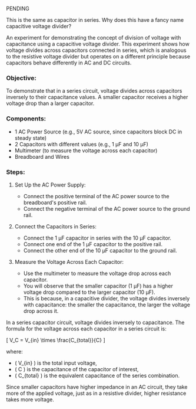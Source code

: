 PENDING

This is the same as capacitor in series. Why does this have a fancy name capacitive voltage divider?

An experiment for demonstrating the concept of division of voltage with capacitance using a capacitive voltage divider. This experiment shows how voltage divides across capacitors connected in series, which is analogous to the resistive voltage divider but operates on a different principle because capacitors behave differently in AC and DC circuits.

### Objective:

To demonstrate that in a series circuit, voltage divides across capacitors inversely to their capacitance values. A smaller capacitor receives a higher voltage drop than a larger capacitor.

### Components:

- 1 AC Power Source (e.g., 5V AC source, since capacitors block DC in steady state)
- 2 Capacitors with different values (e.g., 1 μF and 10 μF)
- Multimeter (to measure the voltage across each capacitor)
- Breadboard and Wires

### Steps:

1. Set Up the AC Power Supply:
   - Connect the positive terminal of the AC power source to the breadboard's positive rail.
   - Connect the negative terminal of the AC power source to the ground rail.

2. Connect the Capacitors in Series:
   - Connect the 1 μF capacitor in series with the 10 μF capacitor.
   - Connect one end of the 1 μF capacitor to the positive rail.
   - Connect the other end of the 10 μF capacitor to the ground rail.

3. Measure the Voltage Across Each Capacitor:
   - Use the multimeter to measure the voltage drop across each capacitor.
   - You will observe that the smaller capacitor (1 μF) has a higher voltage drop compared to the larger capacitor (10 μF).
   - This is because, in a capacitive divider, the voltage divides inversely with capacitance: the smaller the capacitance, the larger the voltage drop across it.

In a series capacitor circuit, voltage divides inversely to capacitance. The formula for the voltage across each capacitor in a series circuit is:

\[
V_C = V_{in} \times \frac{C_{total}}{C}
\]

where:
- \( V_{in} \) is the total input voltage,
- \( C \) is the capacitance of the capacitor of interest,
- \( C_{total} \) is the equivalent capacitance of the series combination.

Since smaller capacitors have higher impedance in an AC circuit, they take more of the applied voltage, just as in a resistive divider, higher resistance takes more voltage.
